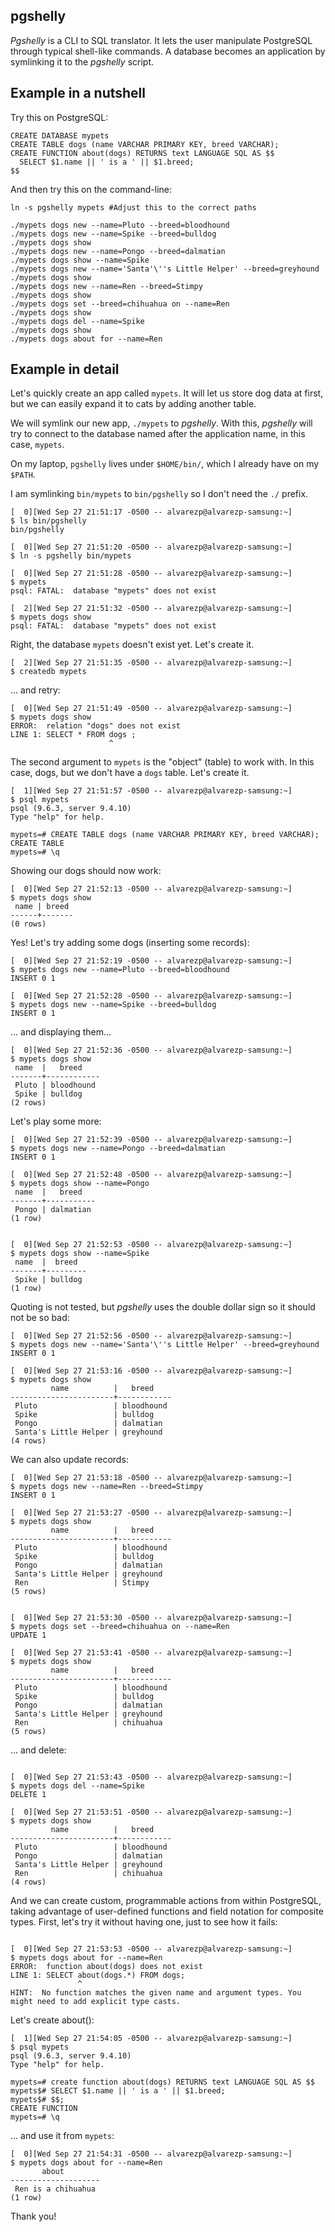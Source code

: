 pgshelly
--------

*Pgshelly* is a CLI to SQL translator. It lets the user manipulate
PostgreSQL through typical shell-like commands. A database becomes
an application by symlinking it to the *pgshelly* script.

## Example in a nutshell

Try this on PostgreSQL:
```
CREATE DATABASE mypets
CREATE TABLE dogs (name VARCHAR PRIMARY KEY, breed VARCHAR);
CREATE FUNCTION about(dogs) RETURNS text LANGUAGE SQL AS $$
  SELECT $1.name || ' is a ' || $1.breed;
$$
```
And then try this on the command-line:
```
ln -s pgshelly mypets #Adjust this to the correct paths

./mypets dogs new --name=Pluto --breed=bloodhound
./mypets dogs new --name=Spike --breed=bulldog
./mypets dogs show
./mypets dogs new --name=Pongo --breed=dalmatian
./mypets dogs show --name=Spike
./mypets dogs new --name='Santa'\''s Little Helper' --breed=greyhound
./mypets dogs show
./mypets dogs new --name=Ren --breed=Stimpy
./mypets dogs show
./mypets dogs set --breed=chihuahua on --name=Ren
./mypets dogs show
./mypets dogs del --name=Spike
./mypets dogs show
./mypets dogs about for --name=Ren
```
## Example in detail

Let's quickly create an app called `mypets`. It will let us
store dog data at first, but we can easily expand it to cats by
adding another table.

We will symlink our new app, `./mypets` to *pgshelly*. With this,
*pgshelly* will try to connect to the database named after the
application name, in this case, `mypets`.

On my laptop, `pgshelly` lives under `$HOME/bin/`, which I already
have on my `$PATH`.

I am symlinking `bin/mypets` to `bin/pgshelly` so I don't need
the `./` prefix.

```
[  0][Wed Sep 27 21:51:17 -0500 -- alvarezp@alvarezp-samsung:~]
$ ls bin/pgshelly
bin/pgshelly

[  0][Wed Sep 27 21:51:20 -0500 -- alvarezp@alvarezp-samsung:~]
$ ln -s pgshelly bin/mypets

[  0][Wed Sep 27 21:51:28 -0500 -- alvarezp@alvarezp-samsung:~]
$ mypets
psql: FATAL:  database "mypets" does not exist

[  2][Wed Sep 27 21:51:32 -0500 -- alvarezp@alvarezp-samsung:~]
$ mypets dogs show
psql: FATAL:  database "mypets" does not exist

```
Right, the database `mypets` doesn't exist yet. Let's create it.

```
[  2][Wed Sep 27 21:51:35 -0500 -- alvarezp@alvarezp-samsung:~]
$ createdb mypets
```

... and retry:

```
[  0][Wed Sep 27 21:51:49 -0500 -- alvarezp@alvarezp-samsung:~]
$ mypets dogs show
ERROR:  relation "dogs" does not exist
LINE 1: SELECT * FROM dogs ;
                      ^
```
The second argument to `mypets` is the "object" (table) to work with.
In this case, dogs, but we don't have a `dogs` table. Let's create it.

```
[  1][Wed Sep 27 21:51:57 -0500 -- alvarezp@alvarezp-samsung:~]
$ psql mypets
psql (9.6.3, server 9.4.10)
Type "help" for help.

mypets=# CREATE TABLE dogs (name VARCHAR PRIMARY KEY, breed VARCHAR);
CREATE TABLE
mypets=# \q
```
Showing our dogs should now work:
```
[  0][Wed Sep 27 21:52:13 -0500 -- alvarezp@alvarezp-samsung:~]
$ mypets dogs show
 name | breed 
------+-------
(0 rows)

```
Yes! Let's try adding some dogs (inserting some records):

```
[  0][Wed Sep 27 21:52:19 -0500 -- alvarezp@alvarezp-samsung:~]
$ mypets dogs new --name=Pluto --breed=bloodhound
INSERT 0 1

[  0][Wed Sep 27 21:52:28 -0500 -- alvarezp@alvarezp-samsung:~]
$ mypets dogs new --name=Spike --breed=bulldog
INSERT 0 1

```
... and displaying them...

```
[  0][Wed Sep 27 21:52:36 -0500 -- alvarezp@alvarezp-samsung:~]
$ mypets dogs show
 name  |   breed    
-------+------------
 Pluto | bloodhound
 Spike | bulldog
(2 rows)
```
Let's play some more:
```
[  0][Wed Sep 27 21:52:39 -0500 -- alvarezp@alvarezp-samsung:~]
$ mypets dogs new --name=Pongo --breed=dalmatian
INSERT 0 1

[  0][Wed Sep 27 21:52:48 -0500 -- alvarezp@alvarezp-samsung:~]
$ mypets dogs show --name=Pongo
 name  |   breed   
-------+-----------
 Pongo | dalmatian
(1 row)


[  0][Wed Sep 27 21:52:53 -0500 -- alvarezp@alvarezp-samsung:~]
$ mypets dogs show --name=Spike
 name  |  breed  
-------+---------
 Spike | bulldog
(1 row)

```
Quoting is not tested, but *pgshelly* uses the double dollar sign so
it should not be so bad:

```
[  0][Wed Sep 27 21:52:56 -0500 -- alvarezp@alvarezp-samsung:~]
$ mypets dogs new --name='Santa'\''s Little Helper' --breed=greyhound
INSERT 0 1

[  0][Wed Sep 27 21:53:16 -0500 -- alvarezp@alvarezp-samsung:~]
$ mypets dogs show
         name          |   breed    
-----------------------+------------
 Pluto                 | bloodhound
 Spike                 | bulldog
 Pongo                 | dalmatian
 Santa's Little Helper | greyhound
(4 rows)

```
We can also update records:

```
[  0][Wed Sep 27 21:53:18 -0500 -- alvarezp@alvarezp-samsung:~]
$ mypets dogs new --name=Ren --breed=Stimpy
INSERT 0 1

[  0][Wed Sep 27 21:53:27 -0500 -- alvarezp@alvarezp-samsung:~]
$ mypets dogs show
         name          |   breed    
-----------------------+------------
 Pluto                 | bloodhound
 Spike                 | bulldog
 Pongo                 | dalmatian
 Santa's Little Helper | greyhound
 Ren                   | Stimpy
(5 rows)


[  0][Wed Sep 27 21:53:30 -0500 -- alvarezp@alvarezp-samsung:~]
$ mypets dogs set --breed=chihuahua on --name=Ren
UPDATE 1

[  0][Wed Sep 27 21:53:41 -0500 -- alvarezp@alvarezp-samsung:~]
$ mypets dogs show
         name          |   breed    
-----------------------+------------
 Pluto                 | bloodhound
 Spike                 | bulldog
 Pongo                 | dalmatian
 Santa's Little Helper | greyhound
 Ren                   | chihuahua
(5 rows)

```
... and delete:

```

[  0][Wed Sep 27 21:53:43 -0500 -- alvarezp@alvarezp-samsung:~]
$ mypets dogs del --name=Spike
DELETE 1

[  0][Wed Sep 27 21:53:51 -0500 -- alvarezp@alvarezp-samsung:~]
$ mypets dogs show
         name          |   breed    
-----------------------+------------
 Pluto                 | bloodhound
 Pongo                 | dalmatian
 Santa's Little Helper | greyhound
 Ren                   | chihuahua
(4 rows)

```
And we can create custom, programmable actions from within PostgreSQL,
taking advantage of user-defined functions and field notation for
composite types. First, let's try it without having one, just to see
how it fails:
```

[  0][Wed Sep 27 21:53:53 -0500 -- alvarezp@alvarezp-samsung:~]
$ mypets dogs about for --name=Ren
ERROR:  function about(dogs) does not exist
LINE 1: SELECT about(dogs.*) FROM dogs;
               ^
HINT:  No function matches the given name and argument types. You might need to add explicit type casts.
```
Let's create about():
```
[  1][Wed Sep 27 21:54:05 -0500 -- alvarezp@alvarezp-samsung:~]
$ psql mypets
psql (9.6.3, server 9.4.10)
Type "help" for help.

mypets=# create function about(dogs) RETURNS text LANGUAGE SQL AS $$
mypets$# SELECT $1.name || ' is a ' || $1.breed;
mypets$# $$;
CREATE FUNCTION
mypets=# \q
```
... and use it from `mypets`:
```
[  0][Wed Sep 27 21:54:31 -0500 -- alvarezp@alvarezp-samsung:~]
$ mypets dogs about for --name=Ren
       about        
--------------------
 Ren is a chihuahua
(1 row)
```

Thank you!
